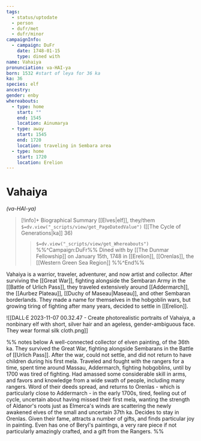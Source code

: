 ```yaml
---
tags:
  - status/uptodate
  - person
  - dufr/met
  - dufr/minor
campaignInfo:
  - campaign: DuFr
    date: 1748-01-15
    type: dined with
name: Vahaiya
pronunciation: va-HAI-ya
born: 1532 #start of leya for 36 ka
ka: 36
species: elf
ancestry: 
gender: enby
whereabouts:
  - type: home
    start: ""
    end: 1545
    location: Ainumarya
  - type: away
    start: 1545
    end: 1720
    location: traveling in Sembara area
  - type: home
    start: 1720
    location: Erelion
---
```

# Vahaiya
*(va-HAI-ya)*
>[!info]+ Biographical Summary
>[[Elves|elf]], they/them
>`$=dv.view("_scripts/view/get_PageDatedValue")` ([[The Cycle of Generations|ka]] 36)
>> `$=dv.view("_scripts/view/get_Whereabouts")`
>>%%^Campaign:DuFr%% Dined with by [[The Dunmar Fellowship]] on January 15th, 1748 in [[Erelion]], [[Orenlas]], the [[Western Green Sea Region]] %%^End%%

Vahaiya is a warrior, traveler, adventurer, and now artist and collector. After surviving the [[Great War]], fighting alongside the Sembaran Army in the [[Battle of Urlich Pass]], they traveled extensively around [[Addermarch]], the [[Aurbez Plateau]], [[Duchy of Maseau|Maseau]], and other Sembaran borderlands. They made a name for themselves in the hobgoblin wars, but growing tiring of fighting after many years, decided to settle in [[Erelion]]. 

![[DALL·E 2023-11-07 00.32.47 - Create photorealistic portraits of Vahaiya, a nonbinary elf with short, silver hair and an ageless, gender-ambiguous face. They wear formal silk cloth.png]]

%% notes below
A well-connected collector of elven painting, of the 36th ka. They survived the Great War, fighting alongside Sembarans in the Battle of [[Urlich Pass]]. After the war, could not settle, and did not return to have children during his first mela. Traveled and fought with the rangers for a time, spent time around Massau, Addermarch, fighting hobgoblins, until by 1700 was tired of fighting. Had amassed some considerable skill in arms, and favors and knowledge from a wide swath of people, including many rangers. Word of their deeds spread, and returns to Orenlas - which is particularly close to Addermarch - in the early 1700s, tired, feeling out of cycle, uncertain about having missed their first mela, wanting the strength of Aldanor's roots just as Elmerca's winds are scattering the newly awakened elves of the small and uncertain 37th ka. Decides to stay in Orenlas. Given their fame, attracts a number of gifts, and finds particular joy in painting. Even has one of Beryl's paintings, a very rare piece if not particularly amazingly crafted, and a gift from the Rangers. 
%%